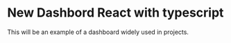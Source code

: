 # New Dashbord React with typescript
This will be an example of a dashboard widely used in projects.